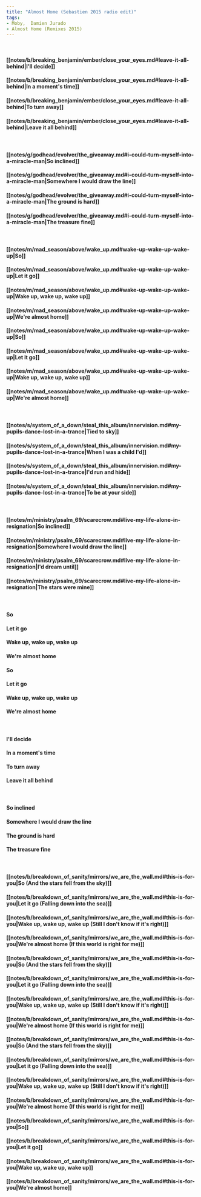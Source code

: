 ```yaml
---
title: "Almost Home (Sebastien 2015 radio edit)"
tags:
- Moby,  Damien Jurado
- Almost Home (Remixes 2015)
---
```

&nbsp;
#### [[notes/b/breaking_benjamin/ember/close_your_eyes.md#leave-it-all-behind|I'll decide]]
#### [[notes/b/breaking_benjamin/ember/close_your_eyes.md#leave-it-all-behind|In a moment's time]]
#### [[notes/b/breaking_benjamin/ember/close_your_eyes.md#leave-it-all-behind|To turn away]]
#### [[notes/b/breaking_benjamin/ember/close_your_eyes.md#leave-it-all-behind|Leave it all behind]]
&nbsp;
#### [[notes/g/godhead/evolver/the_giveaway.md#i-could-turn-myself-into-a-miracle-man|So inclined]]
#### [[notes/g/godhead/evolver/the_giveaway.md#i-could-turn-myself-into-a-miracle-man|Somewhere I would draw the line]]
#### [[notes/g/godhead/evolver/the_giveaway.md#i-could-turn-myself-into-a-miracle-man|The ground is hard]]
#### [[notes/g/godhead/evolver/the_giveaway.md#i-could-turn-myself-into-a-miracle-man|The treasure fine]]
&nbsp;
#### [[notes/m/mad_season/above/wake_up.md#wake-up-wake-up-wake-up|So]]
#### [[notes/m/mad_season/above/wake_up.md#wake-up-wake-up-wake-up|Let it go]]
#### [[notes/m/mad_season/above/wake_up.md#wake-up-wake-up-wake-up|Wake up, wake up, wake up]]
#### [[notes/m/mad_season/above/wake_up.md#wake-up-wake-up-wake-up|We're almost home]]
#### [[notes/m/mad_season/above/wake_up.md#wake-up-wake-up-wake-up|So]]
#### [[notes/m/mad_season/above/wake_up.md#wake-up-wake-up-wake-up|Let it go]]
#### [[notes/m/mad_season/above/wake_up.md#wake-up-wake-up-wake-up|Wake up, wake up, wake up]]
#### [[notes/m/mad_season/above/wake_up.md#wake-up-wake-up-wake-up|We're almost home]]
&nbsp;
#### [[notes/s/system_of_a_down/steal_this_album/innervision.md#my-pupils-dance-lost-in-a-trance|Tied to sky]]
#### [[notes/s/system_of_a_down/steal_this_album/innervision.md#my-pupils-dance-lost-in-a-trance|When I was a child I'd]]
#### [[notes/s/system_of_a_down/steal_this_album/innervision.md#my-pupils-dance-lost-in-a-trance|I'd run and hide]]
#### [[notes/s/system_of_a_down/steal_this_album/innervision.md#my-pupils-dance-lost-in-a-trance|To be at your side]]
&nbsp;
#### [[notes/m/ministry/psalm_69/scarecrow.md#live-my-life-alone-in-resignation|So inclined]]
#### [[notes/m/ministry/psalm_69/scarecrow.md#live-my-life-alone-in-resignation|Somewhere I would draw the line]]
#### [[notes/m/ministry/psalm_69/scarecrow.md#live-my-life-alone-in-resignation|I'd dream until]]
#### [[notes/m/ministry/psalm_69/scarecrow.md#live-my-life-alone-in-resignation|The stars were mine]]
&nbsp;
#### So
#### Let it go
#### Wake up, wake up, wake up
#### We're almost home
#### So
#### Let it go
#### Wake up, wake up, wake up
#### We're almost home
&nbsp;
#### I'll decide
#### In a moment's time
#### To turn away
#### Leave it all behind
&nbsp;
#### So inclined
#### Somewhere I would draw the line
#### The ground is hard
#### The treasure fine
&nbsp;
#### [[notes/b/breakdown_of_sanity/mirrors/we_are_the_wall.md#this-is-for-you|So (And the stars fell from the sky)]]
#### [[notes/b/breakdown_of_sanity/mirrors/we_are_the_wall.md#this-is-for-you|Let it go (Falling down into the sea)]]
#### [[notes/b/breakdown_of_sanity/mirrors/we_are_the_wall.md#this-is-for-you|Wake up, wake up, wake up (Still I don't know if it's right)]]
#### [[notes/b/breakdown_of_sanity/mirrors/we_are_the_wall.md#this-is-for-you|We're almost home (If this world is right for me)]]
#### [[notes/b/breakdown_of_sanity/mirrors/we_are_the_wall.md#this-is-for-you|So (And the stars fell from the sky)]]
#### [[notes/b/breakdown_of_sanity/mirrors/we_are_the_wall.md#this-is-for-you|Let it go (Falling down into the sea)]]
#### [[notes/b/breakdown_of_sanity/mirrors/we_are_the_wall.md#this-is-for-you|Wake up, wake up, wake up (Still I don't know if it's right)]]
#### [[notes/b/breakdown_of_sanity/mirrors/we_are_the_wall.md#this-is-for-you|We're almost home (If this world is right for me)]]
#### [[notes/b/breakdown_of_sanity/mirrors/we_are_the_wall.md#this-is-for-you|So (And the stars fell from the sky)]]
#### [[notes/b/breakdown_of_sanity/mirrors/we_are_the_wall.md#this-is-for-you|Let it go (Falling down into the sea)]]
#### [[notes/b/breakdown_of_sanity/mirrors/we_are_the_wall.md#this-is-for-you|Wake up, wake up, wake up (Still I don't know if it's right)]]
#### [[notes/b/breakdown_of_sanity/mirrors/we_are_the_wall.md#this-is-for-you|We're almost home (If this world is right for me)]]
#### [[notes/b/breakdown_of_sanity/mirrors/we_are_the_wall.md#this-is-for-you|So]]
#### [[notes/b/breakdown_of_sanity/mirrors/we_are_the_wall.md#this-is-for-you|Let it go]]
#### [[notes/b/breakdown_of_sanity/mirrors/we_are_the_wall.md#this-is-for-you|Wake up, wake up, wake up]]
#### [[notes/b/breakdown_of_sanity/mirrors/we_are_the_wall.md#this-is-for-you|We're almost home]]
